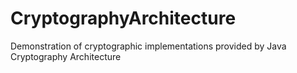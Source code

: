 # CryptographyArchitecture
Demonstration of cryptographic implementations provided by Java Cryptography Architecture
